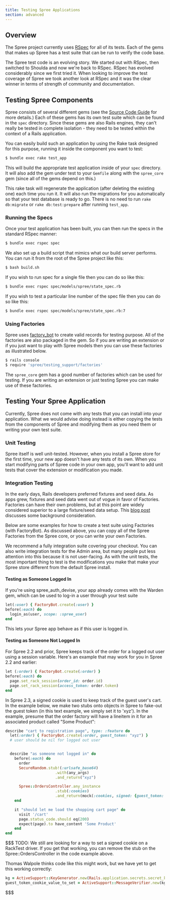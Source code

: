 ```yaml
---
title: Testing Spree Applications
section: advanced
---
```


## Overview

The Spree project currently uses [RSpec](http://rspec.info) for all of its tests. Each of the gems that makes up Spree has a test suite that can be run to verify the code base.

The Spree test code is an evolving story. We started out with RSpec, then switched to Shoulda and now we're back to RSpec. RSpec has evolved considerably since we first tried it. When looking to improve the test coverage of Spree we took another look at RSpec and it was the clear winner in terms of strength of community and documentation.

## Testing Spree Components

Spree consists of several different gems (see the [Source Code Guide](navigating#layout-and-structure) for more details.) Each of these gems has its own test suite which can be found in the `spec` directory. Since these gems are also Rails engines, they can't really be tested in complete isolation - they need to be tested within the context of a Rails application.

You can easily build such an application by using the Rake task designed for this purpose, running it inside the component you want to test:

```bash
$ bundle exec rake test_app
```

This will build the appropriate test application inside of your `spec` directory. It will also add the gem under test to your `Gemfile` along with the `spree_core` gem (since all of the gems depend on this.)

This rake task will regenerate the application (after deleting the existing one) each time you run it. It will also run the migrations for you automatically so that your test database is ready to go. There is no need to run `rake db:migrate` or `rake db:test:prepare` after running `test_app`.

### Running the Specs

Once your test application has been built, you can then run the specs in the standard RSpec manner:

```bash
$ bundle exec rspec spec
```

We also set up a build script that mimics what our build server performs. You can run it from the root of the Spree project like this:

```bash
$ bash build.sh
```

If you wish to run spec for a single file then you can do so like this:

```bash
$ bundle exec rspec spec/models/spree/state_spec.rb
```

If you wish to test a particular line number of the spec file then you can do so like this:

```bash
$ bundle exec rspec spec/models/spree/state_spec.rb:7
```

### Using Factories

Spree uses [factory_bot](https://github.com/thoughtbot/factory_bot) to create valid records for testing purpose. All of the factories are also packaged in the gem. So if you are writing an extension or if you just want to play with Spree models then you can use these factories as illustrated below.

```bash
$ rails console
$ require 'spree/testing_support/factories'
```

The `spree_core` gem has a good number of factories which can be used for testing. If you are writing an extension or just testing Spree you can make use of these factories.

## Testing Your Spree Application

Currently, Spree does not come with any tests that you can install into your application. What we would advise doing instead is either copying the tests from the components of Spree and modifying them as you need them or writing your own test suite.

### Unit Testing

Spree itself is well unit-tested. However, when you install a Spree store for the first time, your new app doesn't have any tests of its own. When you start modifying parts of Spree code in your own app, you'll want to add unit tests that cover the extension or modification you made.

### Integration Testing

In the early days, Rails developers preferred fixtures and seed data. As apps grew, fixtures and seed data went out of vogue in favor of Factories. Factories can have their own problems, but at this point are widely considered superior to a large fixture/seed data setup. This [blog post](https://semaphoreci.com/blog/2014/01/14/rails-testing-antipatterns-fixtures-and-factories.html) discusses some background consideration.

Below are some examples for how to create a test suite using Factories (with FactoryBot). As discussed above, you can copy all of the Spree Factories from the Spree core, or you can write your own Factories.

We recommend a fully integration suite covering your checkout. You can also write integration tests for the Admin area, but many people put less attention into this because it is not user-facing. As with the unit tests, the most important thing to test is the modifications you make that make your Spree store different from the default Spree install.



#### Testing as Someone Logged In

If you're using spree_auth_devise, your app already comes with the Warden gem, which can be used to log-in a user through your test suite

```ruby
let(:user) { FactoryBot.create(:user) }
before(:each) do
  login_as(user, scope: :spree_user)
end
```

This lets your Spree app behave as if this user is logged in.


#### Testing as Someone Not Logged In

For Spree 2.2 and prior, Spree keeps track of the order for a logged out user using a session variable. Here's an example that may work for you in Spree 2.2 and earlier:

```ruby
let (:order) { FactoryBot.create(:order) }
before(:each) do
  page.set_rack_session(order_id: order.id)
  page.set_rack_session(access_token: order.token)
end
```

In Spree 2.3, a signed cookie is used to keep track of the guest user's cart. In the example below, we make two stubs onto objects in Spree to fake-out the guest token (in this text example, we simply set it to 'xyz'). In the example, presume that the order factory will have a lineitem in it for an associated product called "Some Product":

```ruby
describe "cart to registration page", type: :feature do
  let(:order) { FactoryBot.create(:order, guest_token: "xyz") }
  # user should be nil for logged out user


  describe "as someone not logged in" do
    before(:each) do
      order
      SecureRandom.stub!(:urlsafe_base64)
                      .with(any_args)
                      .and_return("xyz")

      Spree::OrdersController.any_instance
                      .stub(:cookies)
                      .and_return(mock(:cookies, signed: {guest_token: "xyz"}))
    end

    it "should let me load the shopping cart page" do
      visit '/cart'
      page.status_code.should eq(200)
      expect(page).to have_content 'Some Product'
    end
end
```

$$$
TODO: We still are looking for a way to set a signed cookie on a RackTest driver. If you get that working, you can remove the stub on the Spree::OrdersController in the code example above.

Thomas Walpole thinks code like this might work, but we have yet to get this working correctly:

```ruby
kg = ActiveSupport::KeyGenerator.new(Rails.application.secrets.secret_key_base, iterations:1000)
guest_token_cookie_value_to_set = ActiveSupport::MessageVerifier.new(kg.generate_key("signed cookie"), digest: 'SHA1', serializer: ActiveSupport::MessageEncryptor::NullSerializer).generate("\"#{guest_token}\"")
```
$$$
